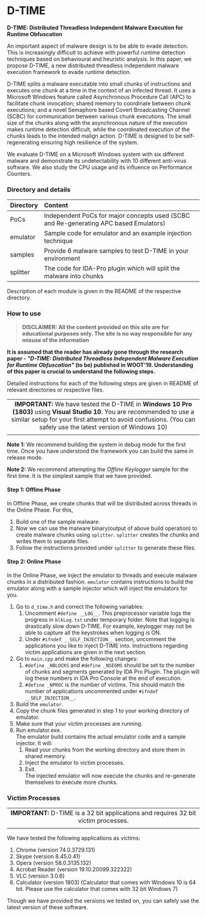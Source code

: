 # D-TIME
__D-TIME: Distributed Threadless Independent Malware Execution for Runtime Obfuscation__

An important aspect of malware design is to be able to evade detection. This is increasingly difficult to achieve with powerful runtime detection techniques based on behavioural and heuristic analysis. In this paper, we propose D-TIME, a new distributed threadless independent malware execution framework to evade runtime detection.

D-TIME splits a malware executable into small chunks of instructions and executes one chunk at a time in the context of an infected thread. It uses a Microsoft Windows feature called Asynchronous Procedure Call (APC) to facilitate chunk invocation; shared memory to coordinate between chunk executions; and a novel Semaphore based Covert Broadcasting Channel (SCBC) for communication between various chunk executions. The small size of the chunks along with the asynchronous nature of the execution makes runtime detection difficult, while the coordinated execution of the chunks leads to the intended malign action. D-TIME is designed to be self-regenerating ensuring high resilience of the system.

We evaluate D-TIME on a Microsoft Windows system with six different malware and demonstrate its undetectability with 10 different anti-virus software. We also study the CPU usage and its influence on Performance Counters.


### Directory and details

| Directory  |    Content                                                                                     |
|------------|:-----------------------------------------------------------------------------------------------|
| PoCs       | Independent PoCs for major concepts used (SCBC and Re-generating APC based Emulators)          |
| emulator   | Sample code for emulator and an example injection technique                                    |
| samples    | Provide 6 malware samples to test D-TIME in your environment                                   |
| splitter   | The code for IDA-Pro plugin which will split the malware into chunks                           |

Description of each module is given in the README of the respective directory.


### How to use

> **DISCLAIMER: All the content provided on this site are for educational purposes only. The site is no way responsible for any misuse of the information**

__It is assumed that the reader has already gone through the research paper - _"D-TIME: Distributed Threadless Independent Malware Execution for Runtime Obfuscation"_  (to be) published in WOOT'19. Understanding of this paper is crucial to understand the following steps.__

Detailed instructions for each of the following steps are given in README of relevant directories or respective files. 

| |
|:-:|
| __IMPORTANT:__ We have tested the D-TIME in __Windows 10 Pro (1803)__ using __Visual Studio 10__. You are recommended to use a similar setup for your first attempt to avoid confusions. (You can safely use the latest version of Windows 10) |
| |

__Note 1:__ We recommend building the system in debug  mode for the first time. Once you have understood the framework you can build the same in release mode.

__Note 2:__ We recommend attempting the _Offline Keylogger_ sample for the first time. It is the simplest sample that we have provided.


#### Step 1: Offline Phase  
In Offline Phase, we create chunks that will be distributed across threads in the Online Phase. For this,
   1. Build one of the sample malware.
   1. Now we can use the malware binary(output of above build operation) to create malware chunks using `splitter`.
      `splitter` creates the chunks and writes them to separate files.
   1. Follow the instructions provided under `splitter` to generate these files.
      
#### Step 2: Online Phase
In the Online Phase, we inject the emulator to threads and execute malware chunks in a distributed fashion. `emulator` contains instructions to build the emulator along with a sample injector which will inject the emulators for you.
   1. Go to `d_time.h` and correct the following variables:
       1. Uncomment `#define __LOG__`. This preprocessor variable logs the progress in `blkLog.txt` under temporary folder.
       Note that logging is drastically slow down D-TIME. For example, keylogger may not be able to capture all the keystrokes when logging is ON.
       1. Under `#ifndef __SELF_INJECTION__` section, uncomment the applications you like to inject D-TIME into. Instructions regarding victim applications are given in the next section.
   1. Go to `main.cpp` and make the following changes:
       1. `#define _NBLOCKS` and `#define _NSEGMS` should be set to the number of chunks and segments generated by IDA Pro Plugin. The plugin will log these numbers in IDA Pro Console at the end of execution.
       1.  `#define _NPROC` is the number of victims. This should match the number of applications uncommented under `#ifndef __SELF_INJECTION__`.
   1. Build the `emulator`.
   2. Copy the chunk files generated in step 1 to your working directory of emulator.
   1. Make sure that your victim processes are running.
   3. Run emulator.exe.  
   The emulator build contains the  actual emulator code and a sample injector. It will:
       1. Read your chunks from the working directory and store them in shared memory.
       2. Inject the emulator to victim processes.
       3. Exit.  
       The injected emulator will now execute the chunks and re-generate themselves to execute more chunks.

### Victim Processes
| |
|:-:|
| __IMPORTANT:__ D-TIME is a 32 bit applications and requires 32 bit victim processes. |
| |

We have tested the following applications as victims:

1. Chrome (version 74.0.3729.131)
1. Skype (version 8.45.0.41)
1. Opera (version
58.0.3135.132)
1. Acrobat Reader (version 19.10.20099.322322)
1. VLC (version 3.0.6)
1. Calculator (version 1803) (Calculator that comes with Windows 10 is 64 bit. Please use the calculator that comes with 32 bit Windows 7)

Though we have provided the versions we tested on, you can safely use the latest version of these software.
